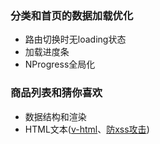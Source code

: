 ### 分类和首页的数据加载优化
+ 路由切换时无loading状态
+ 加载进度条
+ NProgress全局化

### 商品列表和猜你喜欢
+ 数据结构和渲染
+ HTML文本([v-html](https://cn.vuejs.org/v2/guide/syntax.html#%E5%8E%9F%E5%A7%8B-HTML)、[防xss攻击](https://github.com/cure53/DOMPurify))
